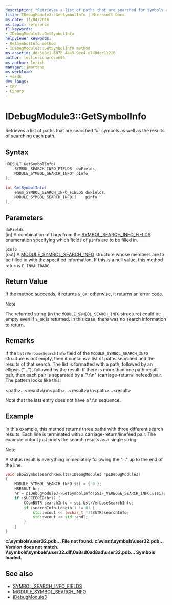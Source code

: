 ```yaml
---
description: "Retrieves a list of paths that are searched for symbols as well as the results of searching each path."
title: IDebugModule3::GetSymbolInfo | Microsoft Docs
ms.date: 11/04/2016
ms.topic: reference
f1_keywords:
- IDebugModule3::GetSymbolInfo
helpviewer_keywords:
- GetSymbolInfo method
- IDebugModule3::GetSymbolInfo method
ms.assetid: dda5e8e1-6878-4aa9-9ee4-e7d0dcc11210
author: leslierichardson95
ms.author: lerich
manager: jmartens
ms.workload:
- vssdk
dev_langs:
- CPP
- CSharp
---
```

# IDebugModule3::GetSymbolInfo
Retrieves a list of paths that are searched for symbols as well as the results of searching each path.

## Syntax

```cpp
HRESULT GetSymbolInfo(
    SYMBOL_SEARCH_INFO_FIELDS  dwFields,
    MODULE_SYMBOL_SEARCH_INFO* pInfo
);
```

```csharp
int GetSymbolInfo(
    enum_SYMBOL_SEARCH_INFO_FIELDS dwFields,
    MODULE_SYMBOL_SEARCH_INFO[]    pinfo
);
```

## Parameters
`dwFields`\
[in] A combination of flags from the [SYMBOL_SEARCH_INFO_FIELDS](../../../extensibility/debugger/reference/symbol-search-info-fields.md) enumeration specifying which fields of `pInfo` are to be filled in.

`pInfo`\
[out] A [MODULE_SYMBOL_SEARCH_INFO](../../../extensibility/debugger/reference/module-symbol-search-info.md) structure whose members are to be filled in with the specified information. If this is a null value, this method returns `E_INVALIDARG`.

## Return Value
If the method succeeds, it returns `S_OK`; otherwise, it returns an error code.

> [!NOTE]
> The returned string (in the `MODULE_SYMBOL_SEARCH_INFO` structure) could be empty even if `S_OK` is returned. In this case, there was no search information to return.

## Remarks
If the `bstrVerboseSearchInfo` field of the `MODULE_SYMBOL_SEARCH_INFO` structure is not empty, then it contains a list of paths searched and the results of that search. The list is formatted with a path, followed by an ellipsis ("..."), followed by the result. If there is more than one path result pair, then each pair is separated by a "\r\n" (carriage-return/linefeed) pair. The pattern looks like this:

\<path>...\<result>\r\n\<path>...\<result>\r\n\<path>...\<result>

Note that the last entry does not have a \r\n sequence.

## Example
In this example, this method returns three paths with three different search results. Each line is terminated with a carriage-return/linefeed pair. The example output just prints the search results as a single string.

> [!NOTE]
> A status result is everything immediately following the "..." up to the end of the line.

```cpp
void ShowSymbolSearchResults(IDebugModule3 *pIDebugModule3)
{
    MODULE_SYMBOL_SEARCH_INFO ssi = { 0 };
    HRESULT hr;
    hr = pIDebugModule3->GetSymbolInfo(SSIF_VERBOSE_SEARCH_INFO,&ssi);
    if (SUCCEEDED(hr)) {
        CComBSTR searchInfo = ssi.bstrVerboseSearchInfo;
        if (searchInfo.Length() != 0) {
            std::wcout << (wchar_t *)(BSTR)searchInfo;
            std::wcout << std::endl;
        }
    }
}
```

**c:\symbols\user32.pdb... File not found.**
**c:\winnt\symbols\user32.pdb... Version does not match.**
**\\\symbols\symbols\user32.dll\0a8sd0ad8ad\user32.pdb... Symbols loaded.**

## See also

- [SYMBOL_SEARCH_INFO_FIELDS](../../../extensibility/debugger/reference/symbol-search-info-fields.md)
- [MODULE_SYMBOL_SEARCH_INFO](../../../extensibility/debugger/reference/module-symbol-search-info.md)
- [IDebugModule3](../../../extensibility/debugger/reference/idebugmodule3.md)

